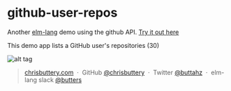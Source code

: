 # github-user-repos

Another [elm-lang](http://elm-lang.org/) demo using the github API.
[ Try it out here ](http://chrisbuttery.github.io/elm-github-user-repos/)

This demo app lists a GitHub user's repositories (30)

![alt tag](https://github.com/chrisbuttery/elm-github-user-repos/blob/master/github-user-repos.gif)

> [chrisbuttery.com](http://chrisbuttery.com) &nbsp;&middot;&nbsp;
> GitHub [@chrisbuttery](https://github.com/chrisbuttery) &nbsp;&middot;&nbsp;
> Twitter [@buttahz](https://twitter.com/buttahz) &nbsp;&middot;&nbsp;
> elm-lang slack [@butters](http://elmlang.herokuapp.com/)
